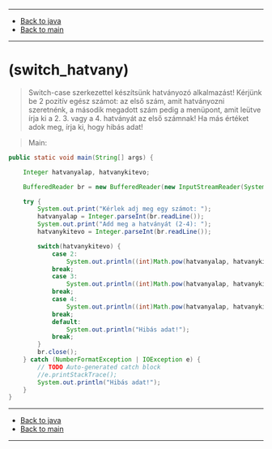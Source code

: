 
---

- [Back to java](../../java.md)
- [Back to main](../../../../README.md)

---

# (switch_hatvany)

> Switch-case szerkezettel készítsünk hatványozó alkalmazást! 
> Kérjünk be 2 pozitív egész számot:
> az első szám, amit hatványozni szeretnénk, 
> a második megadott szám pedig a menüpont, 
> amit leütve írja ki a 2. 3. vagy a 4. hatványát az első számnak! 
> Ha más értéket adok meg, írja ki, hogy hibás adat! 

> Main:

```java
public static void main(String[] args) {

	Integer hatvanyalap, hatvanykitevo;

	BufferedReader br = new BufferedReader(new InputStreamReader(System.in));

	try {
		System.out.print("Kérlek adj meg egy számot: ");
		hatvanyalap = Integer.parseInt(br.readLine());
		System.out.print("Add meg a hatványát (2-4): ");
		hatvanykitevo = Integer.parseInt(br.readLine());

		switch(hatvanykitevo) {
			case 2:
				System.out.println((int)Math.pow(hatvanyalap, hatvanykitevo));
			break;
			case 3:
				System.out.println((int)Math.pow(hatvanyalap, hatvanykitevo));
			break;
			case 4:
				System.out.println((int)Math.pow(hatvanyalap, hatvanykitevo));
			break;
			default:
				System.out.println("Hibás adat!");
			break;
		}
		br.close();
	} catch (NumberFormatException | IOException e) {
		// TODO Auto-generated catch block
		//e.printStackTrace();
		System.out.println("Hibás adat!");
	}
}
```

---

- [Back to java](../../java.md)
- [Back to main](../../../../README.md)

---
